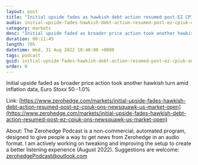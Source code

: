 ```yaml
---
layout: post
title: "Initial upside fades as hawkish debt action resumed post-EZ CPI/UK ONS - Newsquawk US Market Open"
audio: initial-upside-fades-hawkish-debt-action-resumed-post-ez-cpiuk-ons-newsquawk-us-market-open-0
category: markets
desc: "Initial upside faded as broader price action took another hawkish turn amid inflation data, Euro Stoxx 50 -1.0%"
duration: 00:11:45
length: 705
datetime: Wed, 31 Aug 2022 10:40:00 +0000
tags: podcast
guid: initial-upside-fades-hawkish-debt-action-resumed-post-ez-cpiuk-ons-newsquawk-us-market-open-0
order: 0
---
```

Initial upside faded as broader price action took another hawkish turn amid inflation data, Euro Stoxx 50 -1.0%

Link: [https://www.zerohedge.com/markets/initial-upside-fades-hawkish-debt-action-resumed-post-ez-cpiuk-ons-newsquawk-us-market-open](https://www.zerohedge.com/markets/initial-upside-fades-hawkish-debt-action-resumed-post-ez-cpiuk-ons-newsquawk-us-market-open)

About: The Zerohedge Podcast is a non-commercial, automated program, designed to give people a way to get news from Zerohedge in an audio format.  I am actively working on tweaking and improving the setup to create a better listening experience (August 2022).  Suggestions are welcome: [zerohedgePodcast@outlook.com](mailto:zerohedgePodcast@outlook.com)